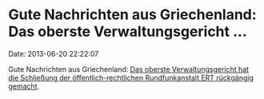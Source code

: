 Gute Nachrichten aus Griechenland: Das oberste Verwaltungsgericht \...
======================================================================

Date: 2013-06-20 22:22:07

Gute Nachrichten aus Griechenland: [Das oberste Verwaltungsgericht hat
die Schließung der öffentlich-rechtlichen Rundfunkanstalt ERT rückgängig
gemacht](http://orf.at/stories/2187662/).
